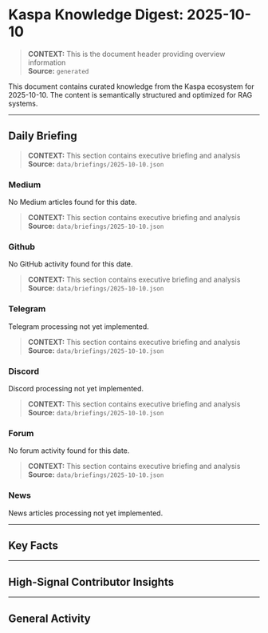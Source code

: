 # Kaspa Knowledge Digest: 2025-10-10

> **CONTEXT:** This is the document header providing overview information  
> **Source:** `generated`

This document contains curated knowledge from the Kaspa ecosystem
for 2025-10-10. The content is semantically structured and optimized
for RAG systems.

---

## Daily Briefing

> **CONTEXT:** This section contains executive briefing and analysis  
> **Source:** `data/briefings/2025-10-10.json`

### Medium

No Medium articles found for this date.

> **CONTEXT:** This section contains executive briefing and analysis  
> **Source:** `data/briefings/2025-10-10.json`

### Github

No GitHub activity found for this date.

> **CONTEXT:** This section contains executive briefing and analysis  
> **Source:** `data/briefings/2025-10-10.json`

### Telegram

Telegram processing not yet implemented.

> **CONTEXT:** This section contains executive briefing and analysis  
> **Source:** `data/briefings/2025-10-10.json`

### Discord

Discord processing not yet implemented.

> **CONTEXT:** This section contains executive briefing and analysis  
> **Source:** `data/briefings/2025-10-10.json`

### Forum

No forum activity found for this date.

> **CONTEXT:** This section contains executive briefing and analysis  
> **Source:** `data/briefings/2025-10-10.json`

### News

News articles processing not yet implemented.

---

## Key Facts



---

## High-Signal Contributor Insights



---

## General Activity

